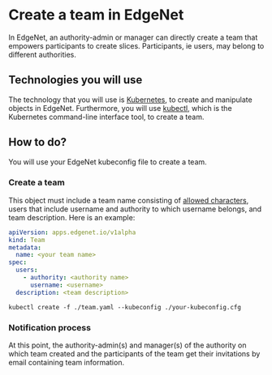 # Create a team in EdgeNet

In EdgeNet, an authority-admin or manager can directly create a team that empowers participants to create slices. Participants, ie users, may belong to different authorities.

## Technologies you will use
The technology that you will use is [Kubernetes](https://kubernetes.io/), to create
and manipulate objects in EdgeNet. Furthermore, you will use [kubectl](https://kubernetes.io/docs/reference/kubectl/overview/), which is the Kubernetes command-line interface
tool, to create a team.

## How to do?

You will use your EdgeNet kubeconfig file to create a team.

### Create a team
This object must include a team name consisting of [allowed characters](https://kubernetes.io/docs/concepts/overview/working-with-objects/names/), users that include username and authority to which username belongs, and team description. Here is an example:

```yaml
apiVersion: apps.edgenet.io/v1alpha
kind: Team
metadata:
  name: <your team name>
spec:
  users:
    - authority: <authority name>
      username: <username>
  description: <team description>
```

```
kubectl create -f ./team.yaml --kubeconfig ./your-kubeconfig.cfg
```

### Notification process

At this point, the authority-admin(s) and manager(s) of the authority on which team created and the participants of the team get their invitations by email containing team information.
